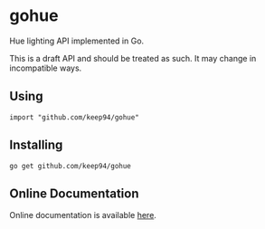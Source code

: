 gohue
=====

Hue lighting API implemented in Go.

This is a draft API and should be treated as such. It may change in
incompatible ways.

## Using

	import "github.com/keep94/gohue"

## Installing

	go get github.com/keep94/gohue

## Online Documentation

Online documentation is available [here](http://go.pkgdoc.org/github.com/keep94/gohue).

